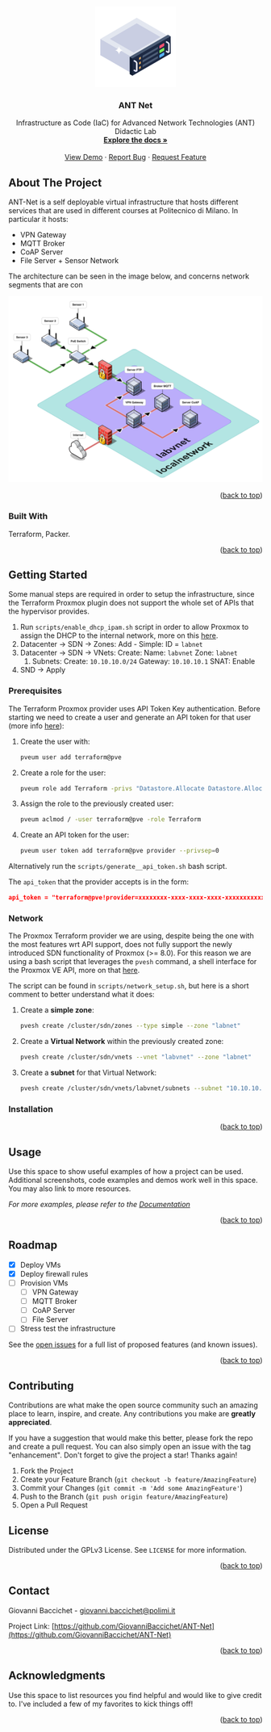 <!-- PROJECT LOGO -->
<br />
<div align="center">
  <a href="https://github.com/GiovanniBaccichet/ANT-net">
    <img src="images/logo.png" alt="Logo" width="160">
  </a>

  <h3 align="center">ANT Net</h3>

  <p align="center">
    Infrastructure as Code (IaC) for Advanced Network Technologies (ANT) Didactic Lab
    <br />
    <a href="https://github.com/GiovanniBaccichet/ANT-net"><strong>Explore the docs »</strong></a>
    <br />
    <br />
    <a href="https://github.com/GiovanniBaccichet/ANT-net">View Demo</a>
    ·
    <a href="https://github.com/GiovanniBaccichet/ANT-net/issues/new?labels=bug&template=bug-report---.md">Report Bug</a>
    ·
    <a href="https://github.com/GiovanniBaccichet/ANT-net/issues/new?labels=enhancement&template=feature-request---.md">Request Feature</a>
  </p>
</div>



<!-- ABOUT THE PROJECT -->
## About The Project

ANT-Net is a self deployable virtual infrastructure that hosts different services that are used in different courses at Politecnico di Milano. In particular it hosts:
- VPN Gateway
- MQTT Broker
- CoAP Server
- File Server + Sensor Network

The architecture can be seen in the image below, and concerns network segments that are con

![alt text](images/proxmox-infra.png)

<p align="right">(<a href="#readme-top">back to top</a>)</p>



### Built With

Terraform, Packer.

<p align="right">(<a href="#readme-top">back to top</a>)</p>



<!-- GETTING STARTED -->
## Getting Started

Some manual steps are required in order to setup the infrastructure, since the Terraform Proxmox plugin does not support the whole set of APIs that the hypervisor provides.

1. Run `scripts/enable_dhcp_ipam.sh` script in order to allow Proxmox to assign the DHCP to the internal network, more on this [here](https://pve.proxmox.com/pve-docs/chapter-pvesdn.html#pvesdn_install_dhcp_ipam).
2. Datacenter -> SDN -> Zones: Add - Simple: ID = `labnet`
3. Datacenter -> SDN -> VNets: Create: Name: `labvnet` Zone: `labnet`
   1. Subnets: Create: `10.10.10.0/24` Gateway: `10.10.10.1` SNAT: Enable
4. SND -> Apply

### Prerequisites

The Terraform Proxmox provider uses API Token Key authentication. Before starting we need to create a user and generate an API token for that user (more info [here](https://registry.terraform.io/providers/bpg/proxmox/latest/docs)):

1. Create the user with: 
   ```bash
   pveum user add terraform@pve
   ```
2. Create a role for the user: 
   ```bash
   pveum role add Terraform -privs "Datastore.Allocate Datastore.AllocateSpace Datastore.AllocateTemplate Datastore.Audit Pool.Allocate Sys.Audit Sys.Console Sys.Modify SDN.Use VM.Allocate VM.Audit VM.Clone VM.Config.CDROM VM.Config.Cloudinit VM.Config.CPU VM.Config.Disk VM.Config.HWType VM.Config.Memory VM.Config.Network VM.Config.Options VM.Migrate VM.Monitor VM.PowerMgmt User.Modify"
   ```
3. Assign the role to the previously created user: 
   ```bash
   pveum aclmod / -user terraform@pve -role Terraform
   ```
4. Create an API token for the user: 
   ```bash
   pveum user token add terraform@pve provider --privsep=0
   ```

Alternatively run the `scripts/generate__api_token.sh` bash script.

The `api_token` that the provider accepts is in the form:

```json
api_token = "terraform@pve!provider=xxxxxxxx-xxxx-xxxx-xxxx-xxxxxxxxxxxx"
```

### Network

The Proxmox Terraform provider we are using, despite being the one with the most features wrt API support, does not fully support the newly introduced SDN functionality of Proxmox (>= 8.0). For this reason we are using a bash script that leverages the `pvesh` command, a shell interface for the Proxmox VE API, more on that [here](https://pve.proxmox.com/pve-docs/pvesh.1.html).

The script can be found in `scripts/network_setup.sh`, but here is a short comment to better understand what it does:

1. Create a **simple zone**: 
   ```bash
   pvesh create /cluster/sdn/zones --type simple --zone "labnet"
   ```
2. Create a **Virtual Network** within the previously created zone:
   ```bash
   pvesh create /cluster/sdn/vnets --vnet "labvnet" --zone "labnet"
   ```
3. Create a **subnet** for that Virtual Network:
   ```bash
   pvesh create /cluster/sdn/vnets/labvnet/subnets --subnet "10.10.10.0/24" --type "subnet" --gateway "10.10.10.1" --snat true --dhcp-range start-address=10.10.10.10,end-address=10.10.10.254
   ```

### Installation



<p align="right">(<a href="#readme-top">back to top</a>)</p>



<!-- USAGE EXAMPLES -->
## Usage

Use this space to show useful examples of how a project can be used. Additional screenshots, code examples and demos work well in this space. You may also link to more resources.

_For more examples, please refer to the [Documentation](https://example.com)_

<p align="right">(<a href="#readme-top">back to top</a>)</p>



<!-- ROADMAP -->
## Roadmap

- [x] Deploy VMs
- [x] Deploy firewall rules 
- [ ] Provision VMs
  - [ ] VPN Gateway
  - [ ] MQTT Broker
  - [ ] CoAP Server
  - [ ] File Server
- [ ] Stress test the infrastructure

See the [open issues](https://github.com/GiovanniBaccichet/ANT-net/issues) for a full list of proposed features (and known issues).

<p align="right">(<a href="#readme-top">back to top</a>)</p>



<!-- CONTRIBUTING -->
## Contributing

Contributions are what make the open source community such an amazing place to learn, inspire, and create. Any contributions you make are **greatly appreciated**.

If you have a suggestion that would make this better, please fork the repo and create a pull request. You can also simply open an issue with the tag "enhancement".
Don't forget to give the project a star! Thanks again!

1. Fork the Project
2. Create your Feature Branch (`git checkout -b feature/AmazingFeature`)
3. Commit your Changes (`git commit -m 'Add some AmazingFeature'`)
4. Push to the Branch (`git push origin feature/AmazingFeature`)
5. Open a Pull Request


<!-- LICENSE -->
## License

Distributed under the GPLv3 License. See `LICENSE` for more information.

<p align="right">(<a href="#readme-top">back to top</a>)</p>



<!-- CONTACT -->
## Contact

Giovanni Baccichet - giovanni.baccichet@polimi.it

Project Link: [https://github.com/GiovanniBaccichet/ANT-Net](https://github.com/GiovanniBaccichet/ANT-Net)

<p align="right">(<a href="#readme-top">back to top</a>)</p>



<!-- ACKNOWLEDGMENTS -->
## Acknowledgments

Use this space to list resources you find helpful and would like to give credit to. I've included a few of my favorites to kick things off!

<p align="right">(<a href="#readme-top">back to top</a>)</p>
